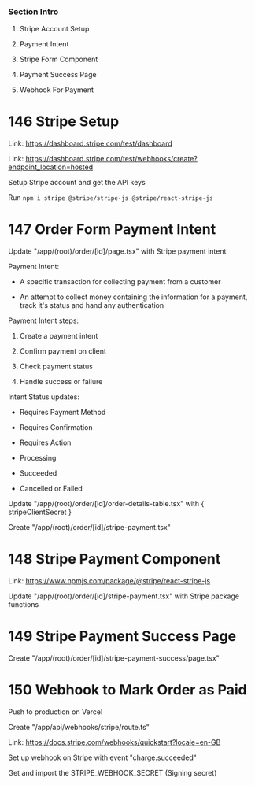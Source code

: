 ### Section Intro

1. Stripe Account Setup

2. Payment Intent

3. Stripe Form Component

4. Payment Success Page

5. Webhook For Payment


# 146 Stripe Setup

Link: https://dashboard.stripe.com/test/dashboard

Link: https://dashboard.stripe.com/test/webhooks/create?endpoint_location=hosted

Setup Stripe account and get the API keys

Run ```npm i stripe @stripe/stripe-js @stripe/react-stripe-js```


# 147 Order Form Payment Intent

Update "/app/(root)/order/[id]/page.tsx" with Stripe payment intent


Payment Intent:

- A specific transaction for collecting payment from a customer

- An attempt to collect money containing the information for a payment, track it's status and hand any authentication


Payment Intent steps:

1. Create a payment intent

2. Confirm payment on client

3. Check payment status

3. Handle success or failure


Intent Status updates:

- Requires Payment Method

- Requires Confirmation

- Requires Action

- Processing

- Succeeded

- Cancelled or Failed


Update "/app/(root)/order/[id]/order-details-table.tsx" with { stripeClientSecret }

Create "/app/(root)/order/[id]/stripe-payment.tsx"


# 148 Stripe Payment Component

Link: https://www.npmjs.com/package/@stripe/react-stripe-js

Update "/app/(root)/order/[id]/stripe-payment.tsx" with Stripe package functions


# 149 Stripe Payment Success Page

Create "/app/(root)/order/[id]/stripe-payment-success/page.tsx"


# 150 Webhook to Mark Order as Paid

Push to production on Vercel

Create "/app/api/webhooks/stripe/route.ts"

Link: https://docs.stripe.com/webhooks/quickstart?locale=en-GB

Set up webhook on Stripe with event "charge.succeeded"

Get and import the STRIPE_WEBHOOK_SECRET (Signing secret)
